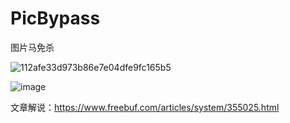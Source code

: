 # PicBypass
图片马免杀


![112afe33d973b86e7e04dfe9fc165b5](https://user-images.githubusercontent.com/46450756/211887907-c44a677e-4a76-41ce-9748-acc08c37a3d8.png)


![image](https://user-images.githubusercontent.com/46450756/211887993-ca1fcbc8-b07c-4959-ab59-1761c920431e.png)


文章解说：https://www.freebuf.com/articles/system/355025.html
